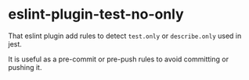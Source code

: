 # eslint-plugin-test-no-only

That eslint plugin add rules to detect `test.only` or `describe.only` used in jest.

It is useful as a pre-commit or pre-push rules to avoid committing or pushing it.
